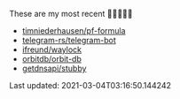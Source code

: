 These are my most recent 🌟🌟🌟🌟🌟

* [timniederhausen/pf-formula](https://github.com/timniederhausen/pf-formula)
* [telegram-rs/telegram-bot](https://github.com/telegram-rs/telegram-bot)
* [ifreund/waylock](https://github.com/ifreund/waylock)
* [orbitdb/orbit-db](https://github.com/orbitdb/orbit-db)
* [getdnsapi/stubby](https://github.com/getdnsapi/stubby)

Last updated: 2021-03-04T03:16:50.144242

